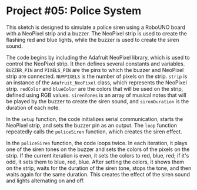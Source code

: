 # Project #05: Police System

This sketch is designed to simulate a police siren using a RoboUNO board with a NeoPixel strip and a buzzer. The NeoPixel strip is used to create the flashing red and blue lights, while the buzzer is used to create the siren sound.

The code begins by including the Adafruit NeoPixel library, which is used to control the NeoPixel strip. It then defines several constants and variables. `BUZZER_PIN` and `PIXELS_PIN` are the pins to which the buzzer and NeoPixel strip are connected. `NUMPIXELS` is the number of pixels on the strip. `strip` is an instance of the `Adafruit_NeoPixel` class, which represents the NeoPixel strip. `redColor` and `blueColor` are the colors that will be used on the strip, defined using RGB values. `sirenTones` is an array of musical notes that will be played by the buzzer to create the siren sound, and `sirenDuration` is the duration of each note.

In the `setup` function, the code initializes serial communication, starts the NeoPixel strip, and sets the buzzer pin as an output. The `loop` function repeatedly calls the `policeSiren` function, which creates the siren effect.

In the `policeSiren` function, the code loops twice. In each iteration, it plays one of the siren tones on the buzzer and sets the colors of the pixels on the strip. If the current iteration is even, it sets the colors to red, blue, red; if it's odd, it sets them to blue, red, blue. After setting the colors, it shows them on the strip, waits for the duration of the siren tone, stops the tone, and then waits again for the same duration. This creates the effect of the siren sound and lights alternating on and off.